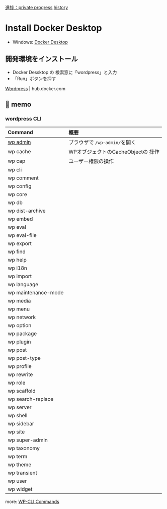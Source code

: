 [進捗：private progress](https://github.com/users/ka2yuki/projects/10)
[history](https://github.com/ka2yuki/docker_wp/commits/master/)

# Install Docker Desktop
- Windows: [Docker Desktop](https://docs.docker.com/desktop/setup/install/windows-install/)

## 開発環境をインストール
- Docker Dessktop の 検索窓に「wordpress」と入力
- 「Run」ボタンを押す

[Wordpress](https://hub.docker.com/_/wordpress) | hub.docker.com

## :pencil: memo
### wordpress CLI

| Command | 概要 |
| :--- | :--- |
| [wp admin](https://developer.wordpress.org/cli/commands/admin/) | ブラウザで `/wp-admin/`を開く |
| wp cache | WPオブジェクトのCacheObjectの 操作 |
| wp cap | ユーザー権限の操作 |
| wp cli |  |
| wp comment |  |
| wp config |  |
| wp core |  |
| wp db |  |
| wp dist-archive |  |
| wp embed | |
| wp eval | |
| wp eval-file | |
| wp export | |
| wp find | |
| wp help | |
| wp i18n | |
| wp import | |
| wp language | |
| wp maintenance-mode | |
| wp media | |
| wp menu | |
| wp network | |
| wp option | |
| wp package | |
| wp plugin ||
| wp post ||
| wp post-type||
| wp profile ||
| wp rewrite ||
| wp role ||
| wp scaffold ||
| wp search-replace ||
| wp server ||
| wp shell ||
| wp sidebar ||
| wp site ||
| wp super-admin ||
| wp taxonomy ||
| wp term ||
| wp theme ||
| wp transient ||
| wp user ||
| wp widget ||

more: [WP-CLI Commands](https://developer.wordpress.org/cli/commands/)
